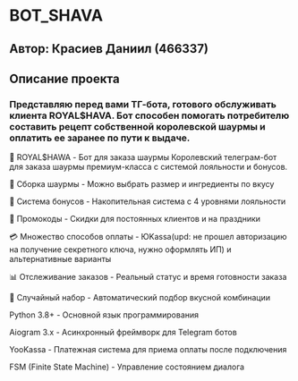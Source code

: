 # BOT_SHAVA
## Автор: Красиев Даниил (466337)
## Описание проекта
### Представляю перед вами ТГ-бота, готового обслуживать клиента ROYAL$HAVA. Бот способен помогать потребителю составить рецепт собственной королевской шаурмы и оплатить ее заранее по пути к выдаче.
🍔 ROYAL$HAWA - Бот для заказа шаурмы
Королевский телеграм-бот для заказа шаурмы премиум-класса с системой лояльности и бонусов.

🍔 Сборка шаурмы - Можно выбрать размер и ингредиенты по вкусу

💎 Система бонусов - Накопительная система с 4 уровнями лояльности

🎁 Промокоды - Скидки для постоянных клиентов и на праздники

💳 Множество способов оплаты - ЮKassa(upd: не прошел авторизацию на получение секретного ключа, нужно оформлять ИП) и альтернативные варианты

📊 Отслеживание заказов - Реальный статус и время готовности заказа

🎲 Случайный набор - Автоматический подбор вкусной комбинации



Python 3.8+ - Основной язык программирования

Aiogram 3.x - Асинхронный фреймворк для Telegram ботов

YooKassa - Платежная система для приема оплаты после подключения

FSM (Finite State Machine) - Управление состоянием диалога
